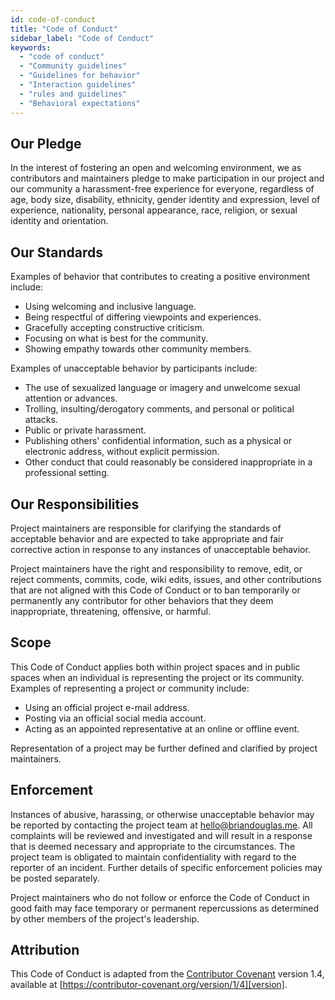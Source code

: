 ```yaml
---
id: code-of-conduct
title: "Code of Conduct"
sidebar_label: "Code of Conduct"
keywords:
  - "code of conduct"
  - "Community guidelines"
  - "Guidelines for behavior"
  - "Interaction guidelines"
  - "rules and guidelines"
  - "Behavioral expectations"
---
```


## Our Pledge

In the interest of fostering an open and welcoming environment, we as
contributors and maintainers pledge to make participation in our project and our community a harassment-free experience for everyone, regardless of age, body size, disability, ethnicity, gender identity and expression, level of experience, nationality, personal appearance, race, religion, or sexual identity and orientation.

## Our Standards

Examples of behavior that contributes to creating a positive environment
include:

- Using welcoming and inclusive language.
- Being respectful of differing viewpoints and experiences.
- Gracefully accepting constructive criticism.
- Focusing on what is best for the community.
- Showing empathy towards other community members.

Examples of unacceptable behavior by participants include:

- The use of sexualized language or imagery and unwelcome sexual attention or advances.
- Trolling, insulting/derogatory comments, and personal or political attacks.
- Public or private harassment.
- Publishing others' confidential information, such as a physical or electronic address, without explicit permission.
- Other conduct that could reasonably be considered inappropriate in a professional setting.

## Our Responsibilities

Project maintainers are responsible for clarifying the standards of acceptable behavior and are expected to take appropriate and fair corrective action in response to any instances of unacceptable behavior.

Project maintainers have the right and responsibility to remove, edit, or reject comments, commits, code, wiki edits, issues, and other contributions that are not aligned with this Code of Conduct or to ban temporarily or permanently any contributor for other behaviors that they deem inappropriate, threatening, offensive, or harmful.

## Scope

This Code of Conduct applies both within project spaces and in public spaces when an individual is representing the project or its community. Examples of representing a project or community include:

- Using an official project e-mail address.
- Posting via an official social media account.
- Acting as an appointed representative at an online or offline event.

Representation of a project may be further defined and clarified by project maintainers.

## Enforcement

Instances of abusive, harassing, or otherwise unacceptable behavior may be reported by contacting the project team at hello@briandouglas.me. All complaints will be reviewed and investigated and will result in a response that is deemed necessary and appropriate to the circumstances. The project team is obligated to maintain confidentiality with regard to the reporter of an incident.
Further details of specific enforcement policies may be posted separately.

Project maintainers who do not follow or enforce the Code of Conduct in good faith may face temporary or permanent repercussions as determined by other members of the project's leadership.

## Attribution

This Code of Conduct is adapted from the [Contributor Covenant][homepage] version 1.4,
available at [https://contributor-covenant.org/version/1/4][version].

[homepage]: https://contributor-covenant.org
[version]: https://contributor-covenant.org/version/1/4/
